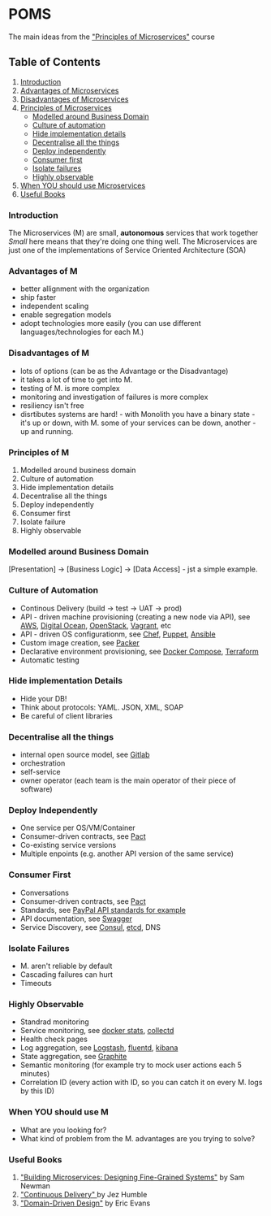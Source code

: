 # POMS
The main ideas from the ["Principles of Microservices"](http://shop.oreilly.com/product/0636920043935.do) course

## Table of Contents
1. [Introduction](#introduction)  
2. [Advantages of Microservices](#advantages-of-m)
3. [Disadvantages of Microservices](#disadvantages-of-m)
4. [Principles of Microservices](#principles-of-m)
   - [Modelled around Business Domain](#modelled-around-business-domain)
   - [Culture of automation](#culture-of-automation)
   - [Hide implementation details](#hide-implementation-details)
   - [Decentralise all the things](#decentralise-all-the-things)
   - [Deploy independently](#deploy-independently)
   - [Consumer first](#consumer-first)
   - [Isolate failures](#isolate-failures)
   - [Highly observable](#highly-observable)
5. [When YOU should use Microservices](#when-you-should-use-m)
6. [Useful Books](#useful-books)

### Introduction
The Microservices (M) are small, **autonomous** services that work together
*Small* here means that they're doing one thing well. 
The Microservices are just one of the implementations of Service Oriented Architecture (SOA)

### Advantages of M
 - better allignment with the organization
 - ship faster
 - independent scaling
 - enable segregation models
 - adopt technologies more easily (you can use different languages/technologies for each M.)
 
### Disadvantages of M
  - lots of options (can be as the Advantage or the Disadvantage)
  - it takes a lot of time to get into M. 
  - testing of M. is more complex 
  - monitoring and investigation of failures is more complex
  - resiliency isn't free
  - disrtibutes systems are hard! - with Monolith you have a binary state - it's up or down, with M. some of your services can be down,
  another - up and running.
  
### Principles of M
  1. Modelled around business domain
  2. Culture of automation
  3. Hide implementation details
  4. Decentralise all the things
  5. Deploy independently
  6. Consumer first
  7. Isolate failure
  8. Highly observable

### Modelled around Business Domain
[Presentation] -> [Business Logic] -> [Data Access] - jst a simple example.

### Culture of Automation
- Continous Delivery (build -> test -> UAT -> prod)
- API - driven machine provisioning (creating a new node via API), see [AWS](https://aws.amazon.com/), [Digital Ocean](https://www.digitalocean.com/), [OpenStack](https://www.openstack.org/), [Vagrant](https://www.vagrantup.com/), etc
- API - driven OS configurationm, see [Chef](https://www.chef.io/chef/), [Puppet](https://puppet.com/), [Ansible](https://www.ansible.com/) 
- Custom image creation, see [Packer](https://www.packer.io/)
- Declarative environment provisioning, see [Docker Compose](https://docs.docker.com/compose/), [Terraform](https://www.terraform.io/)
- Automatic testing

### Hide implementation Details
- Hide your DB!
- Think about protocols: YAML. JSON, XML, SOAP
- Be careful of client libraries

### Decentralise all the things
- internal open source model, see [Gitlab](https://about.gitlab.com/)
- orchestration
- self-service
- owner operator (each team is the main operator of their piece of software)

### Deploy Independently
- One service per OS/VM/Container
- Consumer-driven contracts, see [Pact](https://docs.pact.io/)
- Co-existing service versions
- Multiple enpoints (e.g. another API version of the same service)

### Consumer First
- Conversations
- Consumer-driven contracts, see [Pact](https://docs.pact.io/)
- Standards, see [PayPal API standards for example](https://github.com/paypal/api-standards/blob/master/api-style-guide.md)
- API documentation, see [Swagger](http://swagger.io/)
- Service Discovery, see [Consul](https://www.consul.io/), [etcd](https://coreos.com/etcd/docs/latest/), DNS

### Isolate Failures
- M. aren't reliable by default
- Cascading failures can hurt
- Timeouts

### Highly Observable
- Standrad monitoring
- Service monitoring, see [docker stats](https://docs.docker.com/engine/reference/commandline/stats/), [collectd](https://collectd.org/)
- Health check pages
- Log aggregation, see [Logstash](https://www.elastic.co/products/logstash), [fluentd](http://www.fluentd.org/), [kibana](https://www.elastic.co/products/kibana) 
- State aggregation, see [Graphite](https://graphiteapp.org/)
- Semantic monitoring (for example try to mock user actions each 5 minutes)
- Correlation ID (every action with ID, so you can catch it on every M. logs by this ID)

### When YOU should use M
- What are you looking for?
- What kind of problem from the M. advantages are you trying to solve?

### Useful Books
1. ["Building Microservices: Designing Fine-Grained Systems"](http://shop.oreilly.com/product/0636920033158.do?cmp=af-code-books-video-product_cj_0636920033158_7739078) by Sam Newman
2. ["Continuous Delivery" ](https://www.amazon.com/dp/0321601912?tag=contindelive-20) by Jez Humble
3. ["Domain-Driven Design"](https://www.amazon.com/Domain-Driven-Design-Tackling-Complexity-Software/dp/0321125215) by Eric Evans





